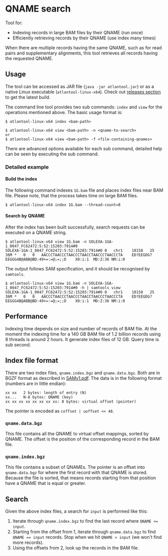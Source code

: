 # QNAME search

Tool for:

* Indexing records in large BAM files by their QNAME (run once)
* Efficiently retrieving records by their QNAME (use index many times)

When there are multiple records having the same QNAME, such as for read pairs and supplementary alignments, this tool retrieves all records having the requested QNAME.

## Usage

The tool can be accessed as JAR file (`java -jar atlantool.jar`) or as a 
native Linux executable (`atlantool-linux-x64`). 
Check out [releases section] to get the latest build.

The command line tool provides two sub commands: `index` and `view` for the operations
mentioned above. The basic usage format is:
```
$ atlantool-linux-x64 index <bam-path>

$ atlantool-linux-x64 view <bam-path> -n <qname-to-search>
or
$ atlantool-linux-x64 view <bam-path> -f <file-containing-qnames>
```

There are advanced options available for each sub command, detailed help
can be seen by executing the sub command.

### Detailed example
#### Build the index

The following command indexes `1G.bam` file and places index files near BAM file. Please note, that the process takes time on large BAM files.
```shell script
$ atlantool-linux-x64 index 1G.bam --thread-count=8
```

#### Search by QNAME

After the index has been built successfully, search requests can be executed on a QNAME string.
```shell script
$ atlantool-linux-x64 view 1G.bam -n SOLEXA-1GA-1_0047_FC62472:5:52:15203:7914#0
SOLEXA-1GA-1_0047_FC62472:5:52:15203:7914#0	0	chr1	10158	25	36M	*	0	0	AACCCTAACCCTAACCCTAACCTAACCCTAACCCTA	ED?EEGDG?EEGGG4B@ABB@BD:49+=:=@;=;;D	X0:i:1	MD:Z:36	NM:i:0
```

The output follows SAM specification, and it should be recognised by `samtools`.
```shell script
$ atlantool-linux-x64 view 1G.bam -n SOLEXA-1GA-1_0047_FC62472:5:52:15203:7914#0 -h | samtools view
SOLEXA-1GA-1_0047_FC62472:5:52:15203:7914#0	0	chr1	10158	25	36M	*	0	0	AACCCTAACCCTAACCCTAACCTAACCCTAACCCTA	ED?EEGDG?EEGGG4B@ABB@BD:49+=:=@;=;;D	X0:i:1	MD:Z:36	NM:i:0
```

## Performance

Indexing time depends on size and number of records of BAM file. At the moment the indexing time for a 140 GB BAM file of 1.2 billion records using 8 threads is around 2 hours. It generate index files of 12 GB. Query time is sub second.

## Index file format

There are two index files, `qname.index.bgz` and `qname.data.bgz`.
Both are in BGZF format as described in [SAMv1.pdf].
The data is in the following format (numbers are in little endian):

```
xx xx   2 bytes: length of entry (N)
xx...   N-8 bytes: QNAME (key)
xx xx xx xx xx xx xx xx: 8 bytes: virtual offset (pointer)
```

The pointer is encoded as `coffset | uoffset << 48`.

### `qname.data.bgz`

This file contains all the QNAME to virtual offset mappings, sorted by QNAME.
The offset is the position of the corresponding record in the BAM file.

### `qname.index.bgz`

This file contains a subset of QNAMEs. The pointer is an offset into
`qname.data.bgz` for where the first record with that QNAME is stored. Because
the file is sorted, that means records starting from that position have
a QNAME that is equal or greater.

## Search

Given the above index files, a search for `input` is performed like this:

1. Iterate through `qname.index.bgz` to find the last record where `QNAME <= input`.
2. Starting from the offset from 1, iterate through `qname.data.bgz` to find `QNAME == input` records.
   Stop when we hit `QNAME > input` (we won't find more records).
3. Using the offsets from 2, look up the records in the BAM file.


[SAMv1.pdf]: http://samtools.github.io/hts-specs/SAMv1.pdf
[releases section]: https://github.com/VCCRI/atlantool/releases
